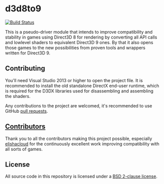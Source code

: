 d3d8to9
=======

[![Build Status](https://ci.appveyor.com/api/projects/status/aqupdda60ixgenyd?svg=true)](https://ci.appveyor.com/project/crosire/d3d8to9)

This is a pseudo-driver module that intends to improve compatibility and stability in games using Direct3D 8 for rendering by converting all API calls and lowlevel shaders to equivalent Direct3D 9 ones. By that it also opens those games to the new possibilities from proven tools and wrappers written for Direct3D 9.

## Contributing

You'll need Visual Studio 2013 or higher to open the project file. It is recommended to install the old standalone DirectX end-user runtime, which is required for the D3DX libraries used for disassembling and assembling the shaders.

Any contributions to the project are welcomed, it's recommended to use GitHub [pull requests](https://help.github.com/articles/using-pull-requests/).

## [Contributors](https://github.com/crosire/d3d8to9/graphs/contributors)

Thank you to all the contributors making this project possible, especially [elishacloud](https://github.com/elishacloud) for the continuously excellent work improving compatibility with all sorts of games.

## License

All source code in this repository is licensed under a [BSD 2-clause license](LICENSE.md).
